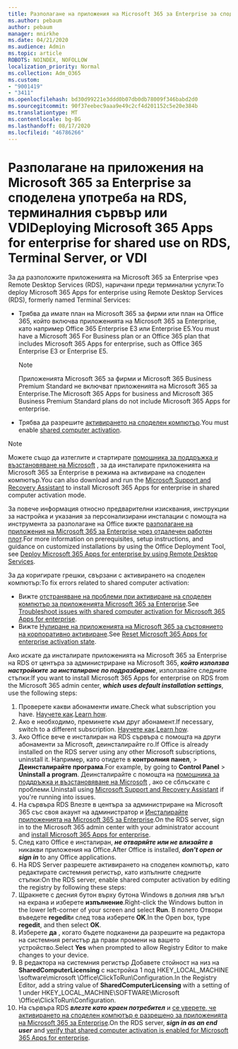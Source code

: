 ```yaml
---
title: Разполагане на приложения на Microsoft 365 за Enterprise за споделена употреба на RDS, терминалния сървър или VDI
ms.author: pebaum
author: pebaum
manager: mnirkhe
ms.date: 04/21/2020
ms.audience: Admin
ms.topic: article
ROBOTS: NOINDEX, NOFOLLOW
localization_priority: Normal
ms.collection: Adm_O365
ms.custom:
- "9001419"
- "3411"
ms.openlocfilehash: bd30d99221e3ddd0b07db0db78009f346babd2d0
ms.sourcegitcommit: 90f37eebec9aaa9e49c2cf4d201152c5e20e384b
ms.translationtype: MT
ms.contentlocale: bg-BG
ms.lasthandoff: 08/17/2020
ms.locfileid: "46786266"
---
```

# <a name="deploying-microsoft-365-apps-for-enterprise-for-shared-use-on-rds-terminal-server-or-vdi"></a><span data-ttu-id="26c71-102">Разполагане на приложения на Microsoft 365 за Enterprise за споделена употреба на RDS, терминалния сървър или VDI</span><span class="sxs-lookup"><span data-stu-id="26c71-102">Deploying Microsoft 365 Apps for enterprise for shared use on RDS, Terminal Server, or VDI</span></span>

<span data-ttu-id="26c71-103">За да разположите приложенията на Microsoft 365 за Enterprise чрез Remote Desktop Services (RDS), наричани преди терминални услуги:</span><span class="sxs-lookup"><span data-stu-id="26c71-103">To deploy Microsoft 365 Apps for enterprise using Remote Desktop Services (RDS), formerly named Terminal Services:</span></span>
- <span data-ttu-id="26c71-104">Трябва да имате план на Microsoft 365 за фирми или план на Office 365, който включва приложенията на Microsoft 365 за Enterprise, като например Office 365 Enterprise E3 или Enterprise E5.</span><span class="sxs-lookup"><span data-stu-id="26c71-104">You must have a Microsoft 365 For Business plan or an Office 365 plan that includes Microsoft 365 Apps for enterprise, such as Office 365 Enterprise E3 or Enterprise E5.</span></span>
   > [!NOTE] 
   > <span data-ttu-id="26c71-105">Приложенията Microsoft 365 за фирми и Microsoft 365 Business Premium Standard не включват приложенията на Microsoft 365 за Enterprise.</span><span class="sxs-lookup"><span data-stu-id="26c71-105">The Microsoft 365 Apps for business and Microsoft 365 Business Premium Standard plans do not include Microsoft 365 Apps for enterprise.</span></span>
- <span data-ttu-id="26c71-106">Трябва да разрешите [активирането на споделен компютър](https://docs.microsoft.com/DeployOffice/overview-shared-computer-activation).</span><span class="sxs-lookup"><span data-stu-id="26c71-106">You must enable [shared computer activation](https://docs.microsoft.com/DeployOffice/overview-shared-computer-activation).</span></span>

> [!NOTE]
> <span data-ttu-id="26c71-107">Можете също да изтеглите и стартирате [помощника за поддръжка и възстановяване на Microsoft](https://aka.ms/SaRA_OfficeSCA_M365Portal) , за да инсталирате приложенията на Microsoft 365 за Enterprise в режима на активиране на споделен компютър.</span><span class="sxs-lookup"><span data-stu-id="26c71-107">You can also download and run the [Microsoft Support and Recovery Assistant](https://aka.ms/SaRA_OfficeSCA_M365Portal) to install Microsoft 365 Apps for enterprise in shared computer activation mode.</span></span>

<span data-ttu-id="26c71-108">За повече информация относно предварителни изисквания, инструкции за настройка и указания за персонализирани инсталации с помощта на инструмента за разполагане на Office вижте [разполагане на приложения на Microsoft 365 за Enterprise чрез отдалечен работен плот](https://docs.microsoft.com/DeployOffice/deploy-microsoft-365-apps-remote-desktop-services).</span><span class="sxs-lookup"><span data-stu-id="26c71-108">For more information on prerequisites, setup instructions, and guidance on customized installations by using the Office Deployment Tool, see [Deploy Microsoft 365 Apps for enterprise by using Remote Desktop Services](https://docs.microsoft.com/DeployOffice/deploy-microsoft-365-apps-remote-desktop-services).</span></span>

<span data-ttu-id="26c71-109">За да коригирате грешки, свързани с активирането на споделен компютър:</span><span class="sxs-lookup"><span data-stu-id="26c71-109">To fix errors related to shared computer activation:</span></span>
- <span data-ttu-id="26c71-110">Вижте [отстраняване на проблеми при активиране на споделен компютър за приложенията Microsoft 365 за Enterprise](https://docs.microsoft.com/DeployOffice/troubleshoot-shared-computer-activation).</span><span class="sxs-lookup"><span data-stu-id="26c71-110">See [Troubleshoot issues with shared computer activation for Microsoft 365 Apps for enterprise](https://docs.microsoft.com/DeployOffice/troubleshoot-shared-computer-activation).</span></span>
- <span data-ttu-id="26c71-111">Вижте [Нулиране на приложенията на Microsoft 365 за състоянието на корпоративно активиране](https://go.microsoft.com/fwlink/?linkid=2109218).</span><span class="sxs-lookup"><span data-stu-id="26c71-111">See [Reset Microsoft 365 Apps for enterprise activation state](https://go.microsoft.com/fwlink/?linkid=2109218).</span></span>

<span data-ttu-id="26c71-112">Ако искате да инсталирате приложенията на Microsoft 365 за Enterprise на RDS от центъра за администриране на Microsoft 365, ***който използва настройките за инсталиране по подразбиране***, използвайте следните стъпки:</span><span class="sxs-lookup"><span data-stu-id="26c71-112">If you want to install Microsoft 365 Apps for enterprise on RDS from the Microsoft 365 admin center, ***which uses default installation settings***, use the following steps:</span></span>

1.    <span data-ttu-id="26c71-113">Проверете какви абонаменти имате.</span><span class="sxs-lookup"><span data-stu-id="26c71-113">Check what subscription you have.</span></span> <span data-ttu-id="26c71-114">[Научете как](https://docs.microsoft.com/microsoft-365/admin/admin-overview/what-subscription-do-i-have).</span><span class="sxs-lookup"><span data-stu-id="26c71-114">[Learn how](https://docs.microsoft.com/microsoft-365/admin/admin-overview/what-subscription-do-i-have).</span></span>
2.    <span data-ttu-id="26c71-115">Ако е необходимо, преминете към друг абонамент.</span><span class="sxs-lookup"><span data-stu-id="26c71-115">If necessary, switch to a different subscription.</span></span> <span data-ttu-id="26c71-116">[Научете как](https://docs.microsoft.com/microsoft-365/commerce/subscriptions/switch-to-a-different-plan).</span><span class="sxs-lookup"><span data-stu-id="26c71-116">[Learn how](https://docs.microsoft.com/microsoft-365/commerce/subscriptions/switch-to-a-different-plan).</span></span>
3.    <span data-ttu-id="26c71-117">Ако Office вече е инсталиран на RDS сървъра с помощта на други абонаменти за Microsoft, деинсталирайте го.</span><span class="sxs-lookup"><span data-stu-id="26c71-117">If Office is already installed on the RDS server using any other Microsoft subscriptions, uninstall it.</span></span> <span data-ttu-id="26c71-118">Например, като отидете в **контролния панел**,  >  **Деинсталирайте програма**.</span><span class="sxs-lookup"><span data-stu-id="26c71-118">For example, by going to **Control Panel** > **Uninstall a program**.</span></span> <span data-ttu-id="26c71-119">Деинсталирайте с помощта на [помощника за поддръжка и възстановяване на Microsoft](https://aka.ms/SARA-OfficeUninstall-Alchemy) , ако се сблъскате с проблеми.</span><span class="sxs-lookup"><span data-stu-id="26c71-119">Uninstall using [Microsoft Support and Recovery Assistant](https://aka.ms/SARA-OfficeUninstall-Alchemy) if you're running into issues.</span></span>
4.    <span data-ttu-id="26c71-120">На сървъра RDS Влезте в центъра за администриране на Microsoft 365 със своя акаунт на администратор и [Инсталирайте приложенията на Microsoft 365 за Enterprise](https://portal.office.com/OLS/MySoftware.aspx).</span><span class="sxs-lookup"><span data-stu-id="26c71-120">On the RDS server, sign in to the Microsoft 365 admin center with your administrator account and [install Microsoft 365 Apps for enterprise](https://portal.office.com/OLS/MySoftware.aspx).</span></span>
5.    <span data-ttu-id="26c71-121">След като Office е инсталиран, ***не отваряйте или не влизайте в*** никакви приложения на Office.</span><span class="sxs-lookup"><span data-stu-id="26c71-121">After Office is installed, ***don't open or sign in*** to any Office applications.</span></span>
6.    <span data-ttu-id="26c71-122">На RDS Server разрешете активирането на споделен компютър, като редактирате системния регистър, като изпълните следните стъпки:</span><span class="sxs-lookup"><span data-stu-id="26c71-122">On the RDS server, enable shared computer activation by editing the registry by following these steps:</span></span>
   1. <span data-ttu-id="26c71-123">Щракнете с десния бутон върху бутона Windows в долния ляв ъгъл на екрана и изберете **изпълнение**.</span><span class="sxs-lookup"><span data-stu-id="26c71-123">Right-click the Windows button in the lower left-corner of your screen and select **Run**.</span></span> <span data-ttu-id="26c71-124">В полето Отвори въведете **regedit**и след това изберете **OK**.</span><span class="sxs-lookup"><span data-stu-id="26c71-124">In the Open box, type **regedit**, and then select **OK**.</span></span>
   2. <span data-ttu-id="26c71-125">Изберете **да** , когато бъдете подканени да разрешите на редактора на системния регистър да прави промени на вашето устройство.</span><span class="sxs-lookup"><span data-stu-id="26c71-125">Select **Yes** when prompted to allow Registry Editor to make changes to your device.</span></span>
   3. <span data-ttu-id="26c71-126">В редактора на системния регистър Добавете стойност на низ на **SharedComputerLicensing** с настройка 1 под HKEY_LOCAL_MACHINE \software\microsoft \Office\ClickToRun\Configuration.</span><span class="sxs-lookup"><span data-stu-id="26c71-126">In the Registry Editor, add a string value of **SharedComputerLicensing** with a setting of 1 under HKEY_LOCAL_MACHINE\SOFTWARE\Microsoft \Office\ClickToRun\Configuration.</span></span>
   4. <span data-ttu-id="26c71-127">На сървъра RDS ***влезте като краен потребител*** и [се уверете, че активирането на споделен компютър е разрешено за приложенията на Microsoft 365 за Enterprise](https://docs.microsoft.com/DeployOffice/troubleshoot-shared-computer-activation#verify-that-activation-for-microsoft-365-apps-succeeded).</span><span class="sxs-lookup"><span data-stu-id="26c71-127">On the RDS server, ***sign in as an end user*** and [verify that shared computer activation is enabled for Microsoft 365 Apps for enterprise](https://docs.microsoft.com/DeployOffice/troubleshoot-shared-computer-activation#verify-that-activation-for-microsoft-365-apps-succeeded).</span></span>

